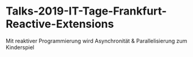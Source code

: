 # Talks-2019-IT-Tage-Frankfurt-Reactive-Extensions
Mit reaktiver Programmierung wird Asynchronität &amp; Parallelisierung zum Kinderspiel
